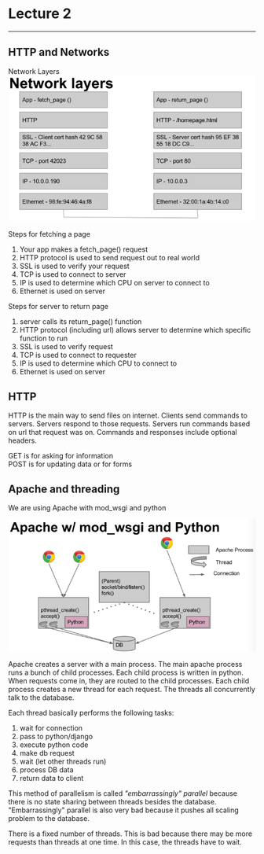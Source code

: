 Lecture 2
=============
* * *


## HTTP and Networks
Network Layers
![](lecture_2/e5752cd01dc8c83b806c63507d053335.png)

Steps for fetching a page
1. Your app makes a fetch_page() request
2. HTTP protocol is used to send request out to real world
3. SSL is used to verify your request
4. TCP is used to connect to server
5. IP is used to determine which CPU on server to connect to
6. Ethernet is used on server

Steps for server to return page
1. server calls its return_page() function
2. HTTP protocol (including url) allows server to determine which specific function to run
3. SSL is used to verify request
4. TCP is used to connect to requester
5. IP is used to determine which CPU to connect to
6. Ethernet is used on server

## HTTP

HTTP is the main way to send files on internet. Clients send commands to servers. Servers respond to those requests. Servers run commands based on url that request was on. Commands and responses include optional headers.

GET is for asking for information  
POST is for updating data or for forms  


## Apache and threading
We are using Apache with mod_wsgi and python

![](lecture_2/1c52b0c9b1d995eafdd8ff77d38e364a.png)

Apache creates a server with a main process. The main apache process runs a bunch of child processes. Each child process is written in python. When requests come in, they are routed to the child processes. Each child process creates a new thread for each request. The threads all concurrently talk to the database.

Each thread basically performs the following tasks:
1. wait for connection
2. pass to python/django
3. execute python code
4. make db request
5. wait (let other threads run)
6. process DB data
7. return data to client

This method of parallelism is called *"embarrassingly"  parallel* because there is no state sharing between threads besides the database. "Embarrassingly" parallel is also very bad because it pushes all scaling problem to the database.

There is a fixed number of threads. This is bad because there may be more requests than threads at one time. In this case, the threads have to wait.  
